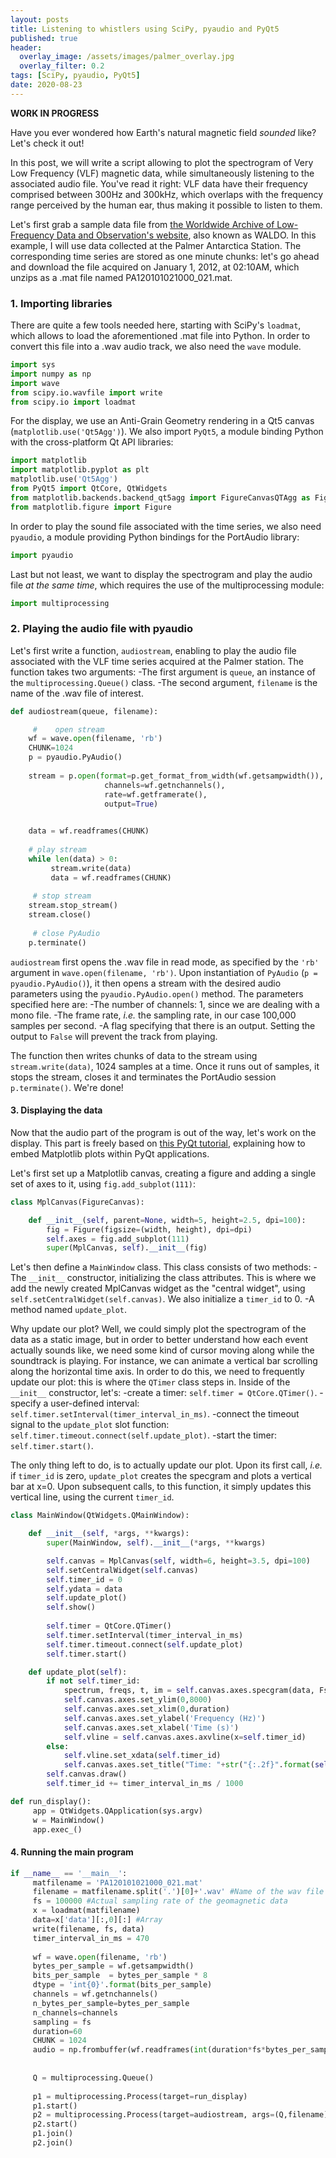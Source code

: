 ```yaml
---
layout: posts
title: Listening to whistlers using SciPy, pyaudio and PyQt5
published: true
header:
  overlay_image: /assets/images/palmer_overlay.jpg
  overlay_filter: 0.2
tags: [SciPy, pyaudio, PyQt5]
date: 2020-08-23
---
```


**WORK IN PROGRESS**

Have you ever wondered how Earth's natural magnetic field *sounded* like?
Let's check it out!

In this post, we will write a script allowing to plot the spectrogram of Very Low Frequency (VLF) magnetic data, while simultaneously listening to the associated audio file.
You've read it right: VLF data have their frequency comprised between 300Hz and 300kHz, which overlaps with the frequency range perceived by the human ear, thus making it possible to listen to them.

Let's first grab a sample data file from [the Worldwide Archive of Low-Frequency Data and Observation's website](http://waldo.world/), also known as WALDO. In this example, I will use data collected at the Palmer Antarctica Station. The corresponding time series are stored as one minute chunks: let's go ahead and download the file acquired on January 1, 2012, at 02:10AM, which unzips as a .mat file named PA120101021000_021.mat. 


### 1. Importing libraries

There are quite a few tools needed here, starting with SciPy's `loadmat`, which allows to load the aforementioned .mat file into Python. In order to convert this file into a .wav audio track, we also need the `wave` module.

```python
import sys
import numpy as np
import wave
from scipy.io.wavfile import write
from scipy.io import loadmat
```

For the display, we use an Anti-Grain Geometry rendering in a Qt5 canvas (`matplotlib.use('Qt5Agg')`). We also import `PyQt5`, a module binding Python with the cross-platform Qt API libraries:

```python
import matplotlib
import matplotlib.pyplot as plt
matplotlib.use('Qt5Agg')
from PyQt5 import QtCore, QtWidgets
from matplotlib.backends.backend_qt5agg import FigureCanvasQTAgg as FigureCanvas
from matplotlib.figure import Figure
```

In order to play the sound file associated with the time series, we also need `pyaudio`, a module providing Python bindings for the PortAudio library:

```python
import pyaudio
```

Last but not least, we want to display the spectrogram and play the audio file *at the same time*, which requires the use of the multiprocessing module:

```python
import multiprocessing
```


### 2. Playing the audio file with pyaudio


Let's first write a function, `audiostream`,  enabling to play the audio file associated with the VLF time series acquired at the Palmer station. 
The function takes two arguments:
-The first argument is `queue`, an instance of the `multiprocessing.Queue()` class.
-The second argument, `filename` is the name of the .wav file of interest. 

```python
def audiostream(queue, filename):

     #    open stream
    wf = wave.open(filename, 'rb')
    CHUNK=1024
    p = pyaudio.PyAudio()
 
    stream = p.open(format=p.get_format_from_width(wf.getsampwidth()),
                     channels=wf.getnchannels(),
                     rate=wf.getframerate(),
                     output=True)
         

    data = wf.readframes(CHUNK)
     
    # play stream
    while len(data) > 0:
         stream.write(data)
         data = wf.readframes(CHUNK)
     
     # stop stream
    stream.stop_stream()
    stream.close()
     
     # close PyAudio
    p.terminate()
```

`audiostream` first opens the .wav file in read mode, as specified by the `'rb'` argument in `wave.open(filename, 'rb')`. Upon instantiation of `PyAudio` (`p = pyaudio.PyAudio()`), it then opens a stream with the desired audio parameters using the `pyaudio.PyAudio.open()` method. The parameters specified here are:
-The number of channels: 1, since we are dealing with a mono file.
-The frame rate, *i.e.* the sampling rate, in our case 100,000 samples per second.
-A flag specifying that there is an output. Setting the output to `False` will prevent the track from playing.

The function then writes chunks of data to the stream using `stream.write(data)`, 1024 samples at a time. Once it runs out of samples, it stops the stream, closes it and terminates the PortAudio session `p.terminate()`. We're done!


#### 3. Displaying the data

Now that the audio part of the program is out of the way, let's work on the display.
This part is freely based on [this PyQt tutorial](https://www.learnpyqt.com/courses/graphics-plotting/plotting-matplotlib/), explaining how to embed Matplotlib plots within PyQt applications.

Let's first set up a Matplotlib canvas, creating a figure and adding a single set of axes to it, using `fig.add_subplot(111)`: 

```python
class MplCanvas(FigureCanvas):

    def __init__(self, parent=None, width=5, height=2.5, dpi=100):
        fig = Figure(figsize=(width, height), dpi=dpi)
        self.axes = fig.add_subplot(111)
        super(MplCanvas, self).__init__(fig)
```

Let's then define a `MainWindow` class.
This class consists of two methods:
-The `__init__` constructor, initializing the class attributes. This is where we add the newly created MplCanvas widget as the "central widget", using `self.setCentralWidget(self.canvas)`. We also initialize a `timer_id` to 0.
-A method named `update_plot`.

Why update our plot?
Well, we could simply plot the spectrogram of the data as a static image, but in order to better understand how each event actually sounds like, we need some kind of cursor moving along while the soundtrack is playing. For instance, we can animate a vertical bar scrolling along the horizontal time axis. In order to do this, we need to frequently update our plot: this is where the `QTimer` class steps in. Inside of the `__init__` constructor, let's:
-create a timer: `self.timer = QtCore.QTimer()`.
-specify a user-defined interval: `self.timer.setInterval(timer_interval_in_ms)`.
-connect the timeout signal to the `update_plot` slot function: `self.timer.timeout.connect(self.update_plot)`.
-start the timer: `self.timer.start()`.

The only thing left to do, is to actually update our plot. Upon its first call, *i.e.* if `timer_id` is zero, `update_plot` creates the specgram and plots a vertical bar at x=0. Upon subsequent calls, to this function, it simply updates this vertical line, using the current `timer_id`.

```python
class MainWindow(QtWidgets.QMainWindow):

    def __init__(self, *args, **kwargs):
        super(MainWindow, self).__init__(*args, **kwargs)

        self.canvas = MplCanvas(self, width=6, height=3.5, dpi=100)
        self.setCentralWidget(self.canvas)
        self.timer_id = 0
        self.ydata = data        
        self.update_plot()
        self.show()
     
        self.timer = QtCore.QTimer()
        self.timer.setInterval(timer_interval_in_ms)
        self.timer.timeout.connect(self.update_plot)
        self.timer.start()

    def update_plot(self):
        if not self.timer_id:
            spectrum, freqs, t, im = self.canvas.axes.specgram(data, Fs=fs, detrend="mean", cmap='hsv')
            self.canvas.axes.set_ylim(0,8000)
            self.canvas.axes.set_xlim(0,duration)
            self.canvas.axes.set_ylabel('Frequency (Hz)')
            self.canvas.axes.set_xlabel('Time (s)')
            self.vline = self.canvas.axes.axvline(x=self.timer_id)
        else:
            self.vline.set_xdata(self.timer_id)
            self.canvas.axes.set_title("Time: "+str("{:.2f}".format(self.timer_id))+"s")
        self.canvas.draw()
        self.timer_id += timer_interval_in_ms / 1000
```



```python
def run_display():
     app = QtWidgets.QApplication(sys.argv)
     w = MainWindow()
     app.exec_()
```

#### 4. Running the main program

```python
if __name__ == '__main__':     
     matfilename = 'PA120101021000_021.mat'
     filename = matfilename.split('.')[0]+'.wav' #Name of the wav file
     fs = 100000 #Actual sampling rate of the geomagnetic data
     x = loadmat(matfilename) 
     data=x['data'][:,0][:] #Array
     write(filename, fs, data)
     timer_interval_in_ms = 470
     
     wf = wave.open(filename, 'rb')
     bytes_per_sample = wf.getsampwidth()
     bits_per_sample  = bytes_per_sample * 8
     dtype = 'int{0}'.format(bits_per_sample)
     channels = wf.getnchannels()
     n_bytes_per_sample=bytes_per_sample
     n_channels=channels
     sampling = fs
     duration=60
     CHUNK = 1024
     audio = np.frombuffer(wf.readframes(int(duration*fs*bytes_per_sample/channels)), dtype=dtype)
     
     
     Q = multiprocessing.Queue()
     
     p1 = multiprocessing.Process(target=run_display)
     p1.start()     
     p2 = multiprocessing.Process(target=audiostream, args=(Q,filename))
     p2.start()
     p1.join()
     p2.join()
```
























